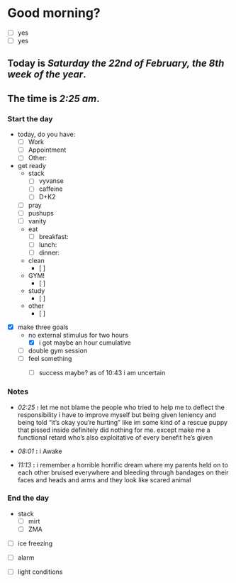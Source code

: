 # Good morning? 
* [ ] yes
* [ ] yes

## Today is ***Saturday the 22nd of February, the 8th week of the year***.
## The time is ***2:25 am***.
### Start the day
* today, do you have:
	* [ ] Work
	* [ ] Appointment
	* [ ] Other:    

* get ready
	* stack
		* [ ] vyvanse
		* [ ] caffeine
		* [ ] D+K2
	* [ ] pray
	* [ ] pushups
	* [ ] vanity
	* eat
		* [ ] breakfast:
		* [ ] lunch:
		* [ ] dinner:
	* clean
		* [ ] 
	* GYM!
		* [ ] 
	* study
		* [ ] 
	* other
		* [ ] 
* [x] make three goals
	-  no external stimulus for two hours
		* [x] i got maybe an hour cumulative
	* [ ]  double gym session
	* [ ]  feel something 
		* [ ] success maybe? as of 10:43 i am uncertain 


### Notes

* *02:25* **:**   let me not blame the people who tried to help me to deflect the responsibility i have to improve myself but being given leniency and being told “it’s okay you’re hurting” like im some kind of a rescue puppy that pissed inside definitely did nothing for me. except make me a functional retard who’s also exploitative of every benefit he’s given 

* *08:01* **:**   i Awake

* *11:13* **:**   i remember a horrible horrific dream where my parents held on to each other bruised everywhere and bleeding through bandages on their faces and heads and arms and they look like scared animal


### End the day
* stack
	* [ ] mirt
	* [ ] ZMA
* [ ] ice freezing
* [ ] alarm
* [ ] light conditions


